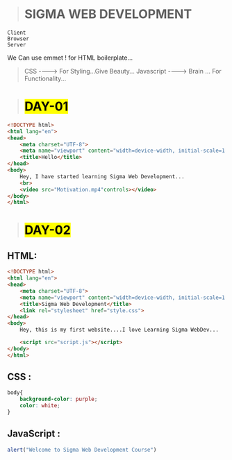 > # SIGMA WEB DEVELOPMENT

    Client
    Browser
    Server

We Can use emmet ! for HTML boilerplate...

> CSS ----> For Styling...Give Beauty...
> Javascript ----> Brain ... For Functionality...

> # <mark>DAY-01</mark>
```html
<!DOCTYPE html>
<html lang="en">
<head>
    <meta charset="UTF-8">
    <meta name="viewport" content="width=device-width, initial-scale=1.0">
    <title>Hello</title>
</head>
<body>
    Hey, I have started learning Sigma Web Development...
    <br>
    <video src="Motivation.mp4"controls></video>
</body>
</html>
```

> # <mark> DAY-02</mark>
## HTML:
```html
<!DOCTYPE html>
<html lang="en">
<head>
    <meta charset="UTF-8">
    <meta name="viewport" content="width=device-width, initial-scale=1.0">
    <title>Sigma Web Development</title>
    <link rel="stylesheet" href="style.css">
</head>
<body>
    Hey, this is my first website....I love Learning Sigma WebDev...

    <script src="script.js"></script>
</body>
</html>
```
## CSS : 
```css
body{
    background-color: purple;
    color: white;
}
```
## JavaScript : 
```js
alert("Welcome to Sigma Web Development Course")
```